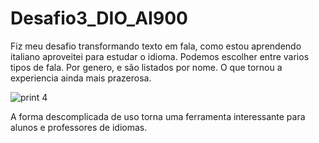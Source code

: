 # Desafio3_DIO_AI900

Fiz meu desafio transformando texto em fala, como estou aprendendo italiano aproveitei para estudar o idioma.
Podemos escolher entre varios tipos de fala. Por genero, e são listados por nome. O que tornou a experiencia ainda mais prazerosa.


![print 4](https://github.com/GicaNunes/Desafio3_DIO_AI900/assets/62978214/06f600f9-6bf2-4cc7-a5d4-ed6c7ca8fc03)

A forma descomplicada de uso torna uma ferramenta interessante para alunos e professores de idiomas.
